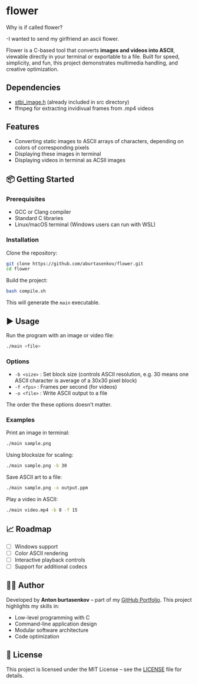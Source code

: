 # flower

Why is if called flower?

-I wanted to send my girlfriend an ascii flower.

Flower is a C-based tool that converts **images and videos into ASCII**, viewable directly in your terminal or exportable to a file. Built for speed, simplicity, and fun, this project demonstrates multimedia handling, and creative optimization.

## Dependencies

* [stbi_image.h](https://github.com/nothings/stb/blob/master/stb_image.h) (already included in src directory)
* ffmpeg for extracting invidivual frames from .mp4 videos

## Features

* Converting static images to ASCII arrays of characters, depending on colors of corresponding pixels
* Displaying these images in terminal
* Displaying videos in terminal as ACSII images
  
## 📦 Getting Started

### Prerequisites

* GCC or Clang compiler
* Standard C libraries
* Linux/macOS terminal (Windows users can run with WSL)

### Installation

Clone the repository:

```bash
git clone https://github.com/aburtasenkov/flower.git
cd flower
```

Build the project:

```bash
bash compile.sh
```

This will generate the `main` executable.

## ▶️ Usage

Run the program with an image or video file:

```bash
./main <file>
```

### Options

* `-b <size>` : Set block size (controls ASCII resolution, e.g. 30 means one ASCII character is average of a 30x30 pixel block)
* `-f <fps>`  : Frames per second (for videos)
* `-o <file>` : Write ASCII output to a file

The order the these options doesn't matter.

### Examples

Print an image in terminal:

```bash
./main sample.png
```

Using blocksize for scaling:

```bash
./main sample.png -b 30
```

Save ASCII art to a file:

```bash
./main sample.png -o output.ppm
```

Play a video in ASCII:

```bash
./main video.mp4 -b 8 -f 15
```

## 📈 Roadmap

* [ ] Windows support
* [ ] Color ASCII rendering
* [ ] Interactive playback controls
* [ ] Support for additional codecs

## 🧑‍💻 Author

Developed by **Anton burtasenkov** – part of my [GitHub Portfolio](https://github.com/aburtasenkov). This project highlights my skills in:

* Low-level programming with C
* Command-line application design
* Modular software architecture
* Code optimization

## 📜 License

This project is licensed under the MIT License – see the [LICENSE](LICENSE) file for details.
